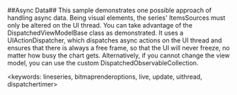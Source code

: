 ##Async Data##
This sample demonstrates one possible approach of handling async data. Being visual elements, the series' ItemsSources must only be altered on the UI thread. You can take advantage of the DispatchedViewModelBase class as demonstrated. It uses a UIActionDispatcher, which dispatches async actions on the UI thread and ensures that there is always a free frame, so that the UI will never freeze, no matter how busy the chart gets. Alternatively, if you cannot change the view model, you can use the custom DispatchedObservableCollection.

<keywords: lineseries, bitmaprenderoptions, live, update, uithread, dispatchertimer>